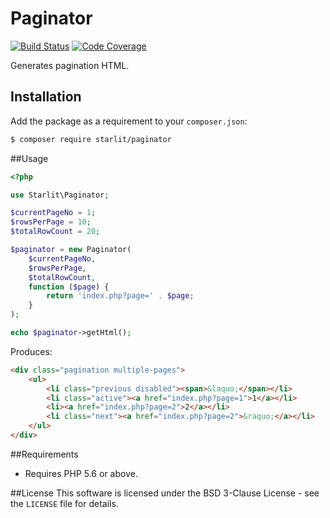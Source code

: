 # Paginator

[![Build Status](https://travis-ci.org/starweb/starlit-paginator.svg?branch=master)](https://travis-ci.org/starweb/starlit-paginator)
[![Code Coverage](https://scrutinizer-ci.com/g/starweb/starlit-paginator/badges/coverage.png?b=master)](https://scrutinizer-ci.com/g/starweb/starlit-paginator/?branch=master)

Generates pagination HTML.

## Installation
Add the package as a requirement to your `composer.json`:
```bash
$ composer require starlit/paginator
```

##Usage
```php
<?php

use Starlit\Paginator;

$currentPageNo = 1;
$rowsPerPage = 10;
$totalRowCount = 20;

$paginator = new Paginator(
    $currentPageNo,
    $rowsPerPage,
    $totalRowCount,
    function ($page) {
        return 'index.php?page=' . $page;
    }
);

echo $paginator->getHtml();
```

Produces:
```html
<div class="pagination multiple-pages">
    <ul>
        <li class="previous disabled"><span>&laquo;</span></li>
        <li class="active"><a href="index.php?page=1">1</a></li>
        <li><a href="index.php?page=2">2</a></li>
        <li class="next"><a href="index.php?page=2">&raquo;</a></li>
    </ul>
</div>
```


##Requirements
- Requires PHP 5.6 or above.

##License
This software is licensed under the BSD 3-Clause License - see the `LICENSE` file for details.
